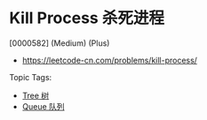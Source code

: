 # Kill Process 杀死进程

[0000582] (Medium) (Plus)

- https://leetcode-cn.com/problems/kill-process/

Topic Tags:

- [Tree 树](https://leetcode-cn.com/tag/tree/)
- [Queue 队列](https://leetcode-cn.com/tag/queue/)
